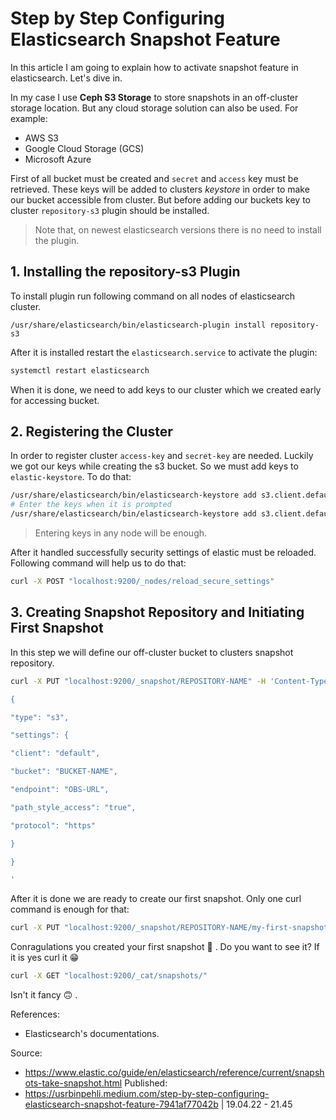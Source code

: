 # Step by Step Configuring Elasticsearch Snapshot Feature

In this article I am going to explain how to activate snapshot feature in elasticsearch. Let's dive in.

In my case I use **Ceph S3 Storage** to store snapshots in an off-cluster storage location. But any cloud storage solution can also be used. For example:

- AWS S3
- Google Cloud Storage (GCS)
- Microsoft Azure

First of all bucket must be created and `secret` and `access` key must be retrieved. These keys will be added to clusters *keystore* in order to make our bucket accessible from cluster. But before adding our buckets key to cluster `repository-s3` plugin should be installed.

> Note that, on newest elasticsearch versions there is no need to install the plugin.

## 1. Installing the repository-s3 Plugin

To install plugin run following command on all nodes of elasticsearch cluster.

```
/usr/share/elasticsearch/bin/elasticsearch-plugin install repository-s3
```

After it is installed restart the `elasticsearch.service` to activate the plugin:

```bash
systemctl restart elasticsearch
```

When it is done, we need to add keys to our cluster which we created early for accessing bucket.

##  2. Registering the Cluster

In order to register cluster `access-key` and `secret-key` are needed. Luckily we got our keys while creating the s3 bucket. So we must add keys to `elastic-keystore`. To do that:

```bash
/usr/share/elasticsearch/bin/elasticsearch-keystore add s3.client.default.secret_key 
# Enter the keys when it is prompted
/usr/share/elasticsearch/bin/elasticsearch-keystore add s3.client.default.access_key
```

> Entering keys in any node will be enough.

After it handled successfully security settings of elastic must be reloaded. Following command will help us to do that:

```bash
curl -X POST "localhost:9200/_nodes/reload_secure_settings"
```

## 3. Creating Snapshot Repository and Initiating First Snapshot

In this step we will define our off-cluster bucket to clusters snapshot repository.

```bash
curl -X PUT "localhost:9200/_snapshot/REPOSITORY-NAME" -H 'Content-Type: application/json' -d'

{

"type": "s3",

"settings": {

"client": "default",

"bucket": "BUCKET-NAME",

"endpoint": "OBS-URL",

"path_style_access": "true",

"protocol": "https"

}

}

'
```

After it is done we are ready to create our first snapshot. Only one curl command is enough for that:

```bash
curl -X PUT "localhost:9200/_snapshot/REPOSITORY-NAME/my-first-snapshot-for-prod?wait_for_completion=true"
```

Conragulations you created your first snapshot 🙂 . Do you want to see it? If it is yes curl it 😁

```bash
curl -X GET "localhost:9200/_cat/snapshots/"
```

Isn't it fancy 🙃 . 

References:
- Elasticsearch's documentations.

Source:
- https://www.elastic.co/guide/en/elasticsearch/reference/current/snapshots-take-snapshot.html
Published:
- https://usrbinpehli.medium.com/step-by-step-configuring-elasticsearch-snapshot-feature-7941af77042b | 19.04.22 - 21.45
